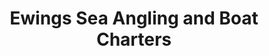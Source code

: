 ---
title: "Ewings Sea Angling and Boat Charters"
address: "The Harry Ewing Pier, Rosses Point, Sligo"
tel: "+353 (0)86 891 3618"
county: "Sligo"
category: "Sea Angling"
type: "Content"
lat: "54.31569290161133"
lng: "-8.56986141204834"
---